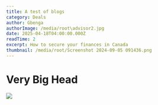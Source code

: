 ```yaml
---
title: A test of blogs
category: Deals
author: Gbenga
authorImage: /media/root\advisor2.jpg
date: 2025-04-18T04:00:00.000Z
readTime: 2
excerpt: How to secure your finances in Canada
thumbnail: /media/root/Screenshot 2024-09-05 091436.png
---
```


# Very Big Head

![](</media/root\Screenshot 2024-09-05 091436.png>)
